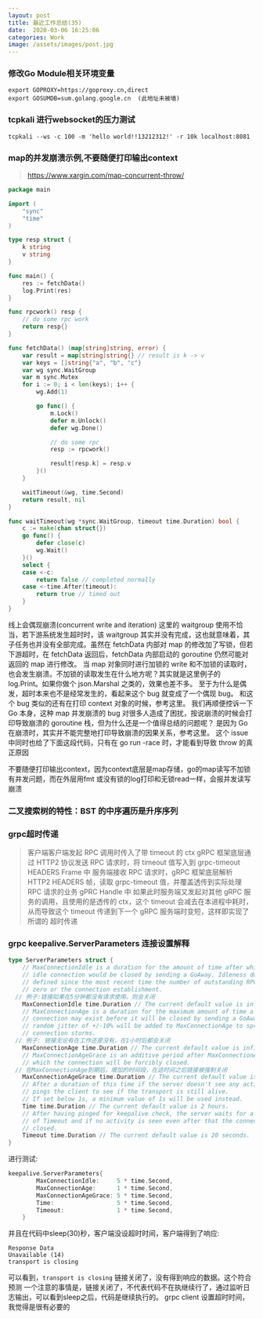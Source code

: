 ```yaml
---
layout: post
title: 最近工作总结(35)
date:  2020-03-06 16:25:06
categories: Work
image: /assets/images/post.jpg
---
```


### 修改Go Module相关环境变量
```
export GOPROXY=https://goproxy.cn,direct
export GOSUMDB=sum.golang.google.cn  (此地址未被墙)
```

### tcpkali 进行websocket的压力测试
```
tcpkali --ws -c 100 -m 'hello world!!13212312!' -r 10k localhost:8081
```

### map的并发崩溃示例,不要随便打印输出context
>https://www.xargin.com/map-concurrent-throw/

```go
package main

import (
	"sync"
	"time"
)

type resp struct {
	k string
	v string
}

func main() {
	res := fetchData()
    log.Print(res)
}

func rpcwork() resp {
	// do some rpc work
	return resp{}
}

func fetchData() (map[string]string, error) {
	var result = map[string]string{} // result is k -> v
	var keys = []string{"a", "b", "c"}
	var wg sync.WaitGroup
	var m sync.Mutex
	for i := 0; i < len(keys); i++ {
		wg.Add(1)

		go func() {
			m.Lock()
			defer m.Unlock()
			defer wg.Done()

			// do some rpc
			resp := rpcwork()

			result[resp.k] = resp.v
		}()
	}

	waitTimeout(&wg, time.Second)
	return result, nil
}

func waitTimeout(wg *sync.WaitGroup, timeout time.Duration) bool {
	c := make(chan struct{})
	go func() {
		defer close(c)
		wg.Wait()
	}()
	select {
	case <-c:
		return false // completed normally
	case <-time.After(timeout):
		return true // timed out
	}
}
```
线上会偶现崩溃(concurrent write and iteration)
这里的 waitgroup 使用不恰当，若下游系统发生超时时，该 waitgroup 其实并没有完成，这也就意味着，其子任务也并没有全部完成。虽然在 fetchData 内部对 map 的修改加了写锁，但若下游超时，在 fetchData 返回后，fetchData 内部启动的 goroutine 仍然可能对返回的 map 进行修改。
当 map 对象同时进行加锁的 write 和不加锁的读取时，也会发生崩溃。不加锁的读取发生在什么地方呢？其实就是这里例子的 log.Print。如果你做个 json.Marshal 之类的，效果也差不多。
至于为什么是偶发，超时本来也不是经常发生的，看起来这个 bug 就变成了一个偶现 bug。
和这个 bug 类似的还有在打印 context 对象的时候，参考这里。
我们再顺便控诉一下 Go 本身，这种 map 并发崩溃的 bug 对很多人造成了困扰，按说崩溃的时候会打印导致崩溃的 goroutine 栈，但为什么还是一个值得总结的问题呢？
是因为 Go 在崩溃时，其实并不能完整地打印导致崩溃的因果关系，参考这里。
这个 issue 中同时也给了下面这段代码，只有在 go run -race 时，才能看到导致 throw 的真正原因

不要随便打印输出context，因为context底层是map存储，go的map读写不加锁有并发问题，而在外层用fmt 或没有锁的log打印和无锁read一样，会报并发读写崩溃

### 二叉搜索树的特性：BST 的中序遍历是升序序列

### grpc超时传递
>客户端客户端发起 RPC 调用时传入了带 timeout 的 ctx
gRPC 框架底层通过 HTTP2 协议发送 RPC 请求时，将 timeout 值写入到 grpc-timeout HEADERS Frame 中
服务端接收 RPC 请求时，gRPC 框架底层解析 HTTP2 HEADERS 帧，读取 grpc-timeout 值，并覆盖透传到实际处理 RPC 请求的业务 gPRC Handle 中
如果此时服务端又发起对其他 gRPC 服务的调用，且使用的是透传的 ctx，这个 timeout 会减去在本进程中耗时，从而导致这个 timeout 传递到下一个 gRPC 服务端时变短，这样即实现了所谓的 超时传递  

### grpc keepalive.ServerParameters 连接设置解释
```go
type ServerParameters struct {
	// MaxConnectionIdle is a duration for the amount of time after which an
	// idle connection would be closed by sending a GoAway. Idleness duration is
	// defined since the most recent time the number of outstanding RPCs became
	// zero or the connection establishment.
  // 例子:链接如果在5分钟都没有请求使用，则会关闭
	MaxConnectionIdle time.Duration // The current default value is infinity.
	// MaxConnectionAge is a duration for the maximum amount of time a
	// connection may exist before it will be closed by sending a GoAway. A
	// random jitter of +/-10% will be added to MaxConnectionAge to spread out
	// connection storms.
  // 例子: 链接无论有在工作还是没有，在1小时后都会关闭
	MaxConnectionAge time.Duration // The current default value is infinity.
	// MaxConnectionAgeGrace is an additive period after MaxConnectionAge after
	// which the connection will be forcibly closed.
  // 在MaxConnectionAge到期后，增加的时间段，在这时间之后链接被强制关闭
	MaxConnectionAgeGrace time.Duration // The current default value is infinity.
	// After a duration of this time if the server doesn't see any activity it
	// pings the client to see if the transport is still alive.
	// If set below 1s, a minimum value of 1s will be used instead.
	Time time.Duration // The current default value is 2 hours.
	// After having pinged for keepalive check, the server waits for a duration
	// of Timeout and if no activity is seen even after that the connection is
	// closed.
	Timeout time.Duration // The current default value is 20 seconds.
}
```

进行测试:

```go
keepalive.ServerParameters{
		MaxConnectionIdle:     5 * time.Second,
		MaxConnectionAge:      1 * time.Second,
		MaxConnectionAgeGrace: 5 * time.Second,
		Time:                  5 * time.Second,
		Timeout:               1 * time.Second,
	}
```
并且在代码中sleep(30)秒，客户端没设超时时间，客户端得到了响应:
```
Response Data
Unavailable (14)
transport is closing
```
可以看到，`transport is closing` 链接关闭了，没有得到响应的数据。这个符合预测
一个注意的事情是，链接关闭了，不代表代码不在执继续行了，通过监听日志输出，可以看到sleep之后，代码是继续执行的。
grpc client 设置超时时间，我觉得是很有必要的
